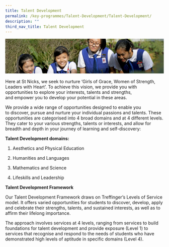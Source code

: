```yaml
---
title: Talent Development
permalink: /key-programmes/Talent-Development/Talent-Development/
description: ""
third_nav_title: Talent Development
---
```

![](/images/Learning-@-St-Nicks_v2.jpg)


Here at St Nicks, we seek to nurture ‘Girls of Grace, Women of Strength, Leaders with Heart’. To achieve this vision, we provide you with opportunities to explore your interests, talents and strengths, and empower you to develop your potential in these areas.   
  
  
We provide a wide range of opportunities designed to enable you to discover, pursue and nurture your individual passions and talents. These opportunities are categorised into 4 broad domains and at 4 different levels. They cater to your various strengths, talents or interests, and allow for breadth and depth in your journey of learning and self-discovery:  
  
<b>Talent Development domains:</b>

1.  Aesthetics and Physical Education
2.  Humanities and Languages  
    
3.  Mathematics and Science  
    
4.  Lifeskills and Leadership


<b>Talent Development Framework</b>  
  
Our Talent Development Framework draws on Treffinger’s Levels of Service model. It offers varied opportunities for students to discover, develop, apply and celebrate their strengths, talents, and sustained interests, as well as to affirm their lifelong importance.  
  
The approach involves services at 4 levels, ranging from services to build foundations for talent development and provide exposure (Level 1) to services that recognise and respond to the needs of students who have demonstrated high levels of aptitude in specific domains (Level 4).